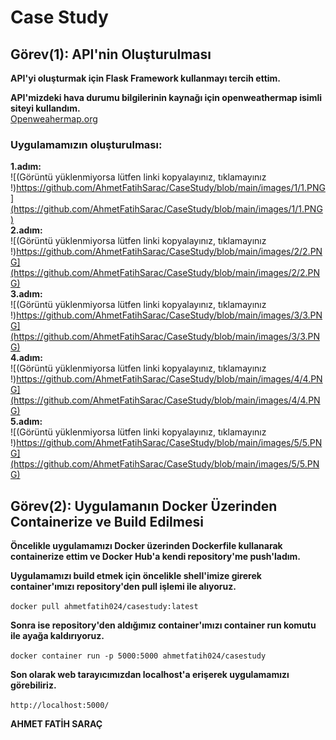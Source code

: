 # Case Study

## Görev(1): API'nin Oluşturulması

**API'yi oluşturmak için Flask Framework kullanmayı tercih ettim.**

**API'mizdeki hava durumu bilgilerinin kaynağı için openweathermap isimli siteyi kullandım.**<br/>
[Openweahermap.org](https://openweathermap.org/)

### Uygulamamızın oluşturulması:
**1.adım:**<br/>
![(Görüntü yüklenmiyorsa lütfen linki kopyalayınız, tıklamayınız !)https://github.com/AhmetFatihSarac/CaseStudy/blob/main/images/1/1.PNG](https://github.com/AhmetFatihSarac/CaseStudy/blob/main/images/1/1.PNG)<br/>
**2.adım:**<br/>
![(Görüntü yüklenmiyorsa lütfen linki kopyalayınız, tıklamayınız !)https://github.com/AhmetFatihSarac/CaseStudy/blob/main/images/2/2.PNG](https://github.com/AhmetFatihSarac/CaseStudy/blob/main/images/2/2.PNG)<br/>
**3.adım:**<br/>
![(Görüntü yüklenmiyorsa lütfen linki kopyalayınız, tıklamayınız !)https://github.com/AhmetFatihSarac/CaseStudy/blob/main/images/3/3.PNG](https://github.com/AhmetFatihSarac/CaseStudy/blob/main/images/3/3.PNG)<br/>
**4.adım:**<br/>
![(Görüntü yüklenmiyorsa lütfen linki kopyalayınız, tıklamayınız !)https://github.com/AhmetFatihSarac/CaseStudy/blob/main/images/4/4.PNG](https://github.com/AhmetFatihSarac/CaseStudy/blob/main/images/4/4.PNG)<br/>
**5.adım:**<br/>
![(Görüntü yüklenmiyorsa lütfen linki kopyalayınız, tıklamayınız !)https://github.com/AhmetFatihSarac/CaseStudy/blob/main/images/5/5.PNG](https://github.com/AhmetFatihSarac/CaseStudy/blob/main/images/5/5.PNG)<br/>



## Görev(2): Uygulamanın Docker Üzerinden Containerize ve Build Edilmesi

**Öncelikle uygulamamızı Docker üzerinden Dockerfile kullanarak containerize ettim ve Docker Hub'a kendi repository'me push'ladım.** <br/>

**Uygulamamızı build etmek için öncelikle shell'imize girerek container'ımızı repository'den pull işlemi ile alıyoruz.**

`docker pull ahmetfatih024/casestudy:latest`

**Sonra ise repository'den aldığımız container'ımızı container run komutu ile ayağa kaldırıyoruz.**

`docker container run -p 5000:5000 ahmetfatih024/casestudy`

**Son olarak web tarayıcımızdan localhost'a erişerek uygulamamızı görebiliriz.**

` http://localhost:5000/ `


**AHMET FATİH SARAÇ**

